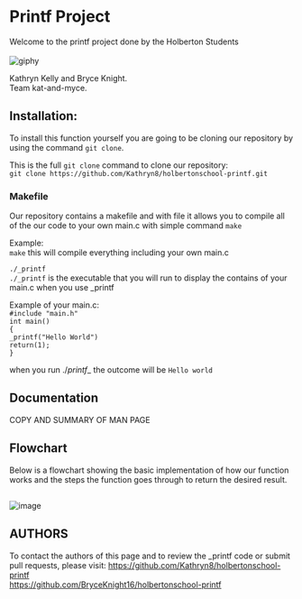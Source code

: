 # Printf Project

Welcome to the printf project done by the Holberton Students <br>
<br>
![giphy](https://user-images.githubusercontent.com/124347057/229031599-d81f7f28-3740-4fa7-b1fa-7e639661288c.gif)

Kathryn Kelly and Bryce Knight.<br>
Team kat-and-myce.

## Installation:

To install this function yourself you are going to be cloning our repository
by using the command `git clone`. <br>

This is the full `git clone` command to clone our repository:<br>
`git clone https://github.com/Kathryn8/holbertonschool-printf.git`
<br>

### Makefile
Our repository contains a makefile and with file it allows you to compile all of the our code to your own main.c
with simple command `make`<br> 

Example: <br>
`make`  this will compile everything including your own main.c <br>

`./_printf` <br>
`./_printf` is the executable that you will run to display the contains of your main.c when you use _printf<br>


Example of your main.c: <br>
`#include "main.h"`<br>
`int main()`<br>
`{`<br>
   `_printf("Hello World")`<br>
   `return(1);`<br>
 `}`<br>

when you run ./_printf__ the outcome will be `Hello world`

## Documentation 
COPY AND SUMMARY OF MAN PAGE
 
## Flowchart 
Below is a flowchart showing the basic implementation of how our function works
and the steps the function goes through to return the desired result.
##
![image](https://user-images.githubusercontent.com/124347057/229001812-5c3381ea-edde-4dc7-813f-228230a882a6.png)

## AUTHORS
To contact the authors of this page and to review the _printf code or submit pull requests, please visit:
https://github.com/Kathryn8/holbertonschool-printf <br>
https://github.com/BryceKnight16/holbertonschool-printf
 
